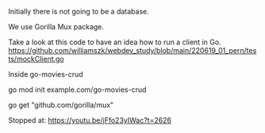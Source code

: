 
Initially there is not going to be a database.

We use Gorilla Mux package.



Take a look at this code to have an idea how to run a client in Go.
https://github.com/williamszk/webdev_study/blob/main/220619_01_pern/tests/mockClient.go


Inside go-movies-crud

go mod init example.com/go-movies-crud

go get "github.com/gorilla/mux"


Stopped at:
https://youtu.be/jFfo23yIWac?t=2626
